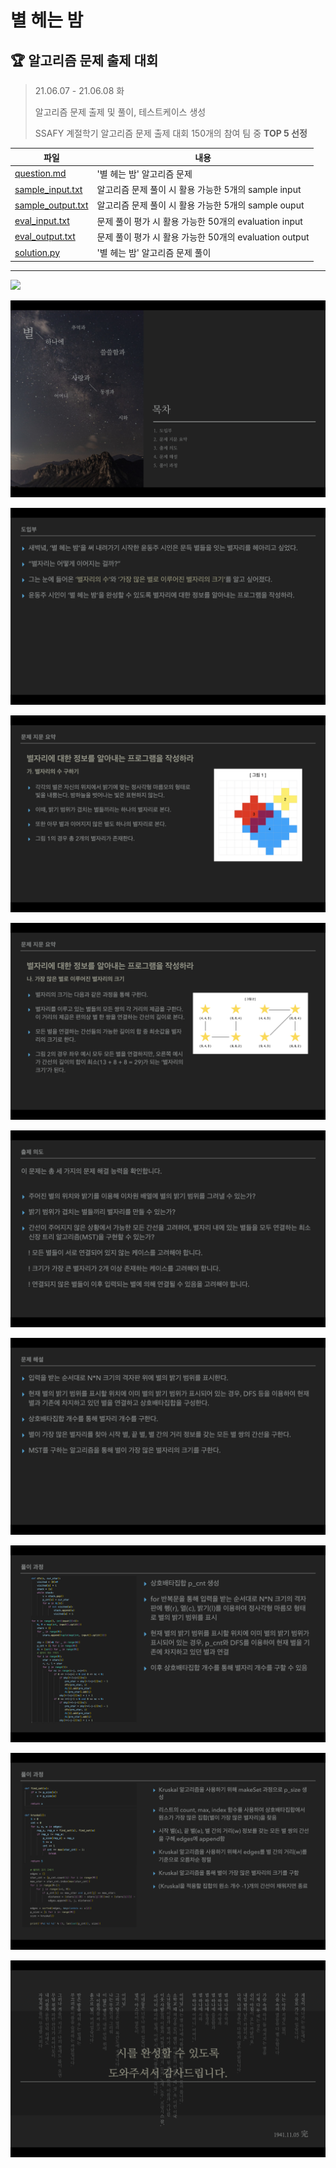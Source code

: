 # 별 헤는 밤

## 🏆 알고리즘 문제 출제 대회

> 21.06.07 - 21.06.08 화
>
> 알고리즘 문제 출제 및 풀이, 테스트케이스 생성
>
> SSAFY 계절학기 알고리즘 문제 출제 대회 150개의 참여 팀 중 **TOP 5 선정**




| 파일                                     | 내용                                                   |
| ---------------------------------------- | ------------------------------------------------------ |
| [question.md](./question.md)             | '별 헤는 밤' 알고리즘 문제                             |
| [sample_input.txt](./sample_input.txt)   | 알고리즘 문제 풀이 시 활용 가능한 5개의 sample input   |
| [sample_output.txt](./sample_output.txt) | 알고리즘 문제 풀이 시 활용 가능한 5개의 sample ouput   |
| [eval_input.txt](./eval_input.txt)       | 문제 풀이 평가 시 활용 가능한 50개의 evaluation input  |
| [eval_output.txt](./eval_output.txt)     | 문제 풀이 평가 시 활용 가능한 50개의 evaluation output |
| [solution.py](./solution.py)             | '별 헤는 밤' 알고리즘 문제 풀이                        |

---

![](./IMG/1.png)

![](./IMG/2.png)

![](./IMG/3.png)

![](./IMG/4.png)

![](./IMG/5.png)

![](./IMG/6.png)

![](./IMG/7.png)

![](./IMG/8.png)

![](./IMG/9.png)

![](./IMG/10.png)